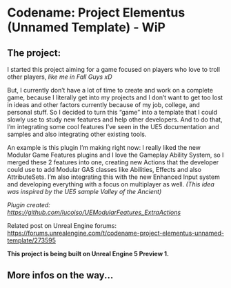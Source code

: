 # Codename: Project Elementus (Unnamed Template) - WiP

## The project:

I started this project aiming for a game focused on players who love to troll other players, _like me in Fall Guys xD_

But, I currently don’t have a lot of time to create and work on a complete game, because I literally get into my projects and I don’t want to get too lost in ideas and other factors currently because of my job, college, and personal stuff.
So I decided to turn this “game” into a template that I could slowly use to study new features and help other developers. And to do that, I’m integrating some cool features I’ve seen in the UE5 documentation and samples and also integrating other existing tools.

An example is this plugin I’m making right now:
I really liked the new Modular Game Features plugins and I love the Gameplay Ability System, so I merged these 2 features into one, creating new Actions that the developer could use to add Modular GAS classes like Abilities, Effects and also AttributeSets. I’m also integrating this with the new Enhanced Input system and developing everything with a focus on multiplayer as well. _(This idea was inspired by the UE5 sample Valley of the Ancient)_

_Plugin created: https://github.com/lucoiso/UEModularFeatures_ExtraActions_

Related post on Unreal Engine forums: https://forums.unrealengine.com/t/codename-project-elementus-unnamed-template/273595

**This project is being built on Unreal Engine 5 Preview 1.**

## More infos on the way...
